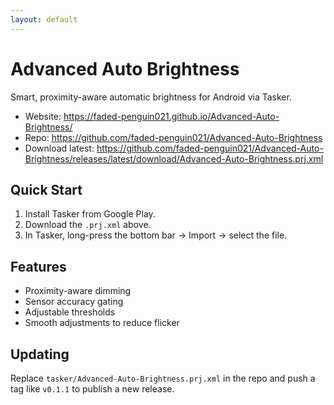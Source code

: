 ```yaml
---
layout: default
---
```


# Advanced Auto Brightness

Smart, proximity-aware automatic brightness for Android via Tasker.

- Website: https://faded-penguin021.github.io/Advanced-Auto-Brightness/
- Repo: https://github.com/faded-penguin021/Advanced-Auto-Brightness
- Download latest: https://github.com/faded-penguin021/Advanced-Auto-Brightness/releases/latest/download/Advanced-Auto-Brightness.prj.xml

## Quick Start
1. Install Tasker from Google Play.
2. Download the `.prj.xml` above.
3. In Tasker, long-press the bottom bar → Import → select the file.

## Features
- Proximity-aware dimming
- Sensor accuracy gating
- Adjustable thresholds
- Smooth adjustments to reduce flicker

## Updating
Replace `tasker/Advanced-Auto-Brightness.prj.xml` in the repo and push a tag like `v0.1.1` to publish a new release.
